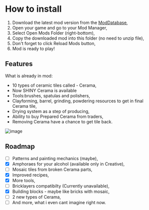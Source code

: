 <!-- HOW TO INSTALL -->
# How to install

1. Download the latest mod version from the [ModDatabase](https://mods.vintagestory.at/ceramos),
2. Open your game and go to your Mod Manager,
3. Select Open Mods Folder (right-bottom),
4. Copy the downloaded mod into this folder (no need to unzip file),
5. Don't forget to click Reload Mods button,
6. Mod is ready to play!

<!-- FEATURES -->
## Features

What is already in mod:

- 10 types of ceramic tiles called - Cerama,
- Now SHINY Cerama is available
- Tools:brushes, spatulas and polishers,
- Clayforming, barrel, grinding, powdering resources to get in final Cerama tile,
- Drying system as a step of producing,
- Ability to buy Prepared Cerama from traders,
- Removing Cerama have a chance to get tile back.

![image](https://mods.vintagestory.at/files/asset/3777/Ceramos%20Logo.png)

<!-- ROADMAP -->
## Roadmap

- [ ] Patterns and painting mechanics (maybe),
- [x] Amphoraes for your alcohol (available only in Creative),
- [ ] Mosaic tiles from broken Cerama parts,
- [x] Improved recipes,
- [x] More tools,
- [ ] Bricklayers compatibilty (Currently unavailable),
- [x] Building blocks - maybe like bricks with mosaic,
- [ ] 2 new types of Cerama,
- [ ] And more, what i even cant imagine right now.